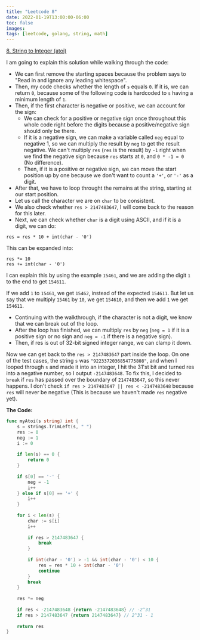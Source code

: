 ```yaml
---
title: "Leetcode 8"
date: 2022-01-19T13:00:00-06:00
toc: false
images:
tags: [leetcode, golang, string, math]
---
```


[8. String to Integer (atoi)](https://leetcode.com/problems/string-to-integer-atoi/)

I am going to explain this solution while walking through the code:

* We can first remove the starting spaces because the problem says to "Read in and ignore any leading whitespace".
* Then, my code checks whether the length of `s` equals `0`. If it is, we can return `0`, because some of the following code is hardcoded to `s` having a minimum length of `1`.
* Then, if the first character is negative or positive, we can account for the sign:
    * We can check for a positive or negative sign once throughout this whole code right before the digits because a positive/negative sign should only be there.
    * If it is a negative sign, we can make a variable called `neg` equal to negative 1, so we can multiply the result by `neg` to get the result negative. We can't multiply `res` (`res` is the result) by `-1` right when we find the negative sign because `res` starts at `0`, and `0 * -1 = 0` (No difference).
    * Then, if it is a positive or negative sign, we can move the start position up by one because we don't want to count a `'+'`, or `'-'` as a digit.
* After that, we have to loop throught the remains at the string, starting at our start position.
* Let us call the character we are on `char` to be consistent.
* We also check whether `res > 2147483647`, I will come back to the reason for this later.
* Next, we can check whether `char` is a digit using ASCII, and if it is a digit, we can do:
```
res = res * 10 + int(char - '0')
```
This can be expanded into:

```
res *= 10
res += int(char - '0')
```

I can explain this by using the example `15461`, and we are adding the digit `1` to the end to get `154611`.

If we add `1` to `15461`, we get `15462`, instead of the expected `154611`. But let us say that we multiply `15461` by `10`, we get `154610`, and then we add `1` we get `154611`.

* Continuing with the walkthrough, if the character is not a digit, we know that we can break out of the loop.
* After the loop has finished, we can multiply `res` by `neg` (`neg = 1` if it is a positive sign or no sign and `neg = -1` if there is a negative sign).
* Then, if res is out of 32-bit signed integer range, we can clamp it down.

Now we can get back to the `res > 2147483647` part inside the loop. On one of the test cases, the string `s` was `"9223372036854775808"`, and when I looped through `s` and made it into an integer, I hit the 31'st bit and turned res into a negative number, so I output `-2147483648`. To fix this, I decided to `break` if `res` has passed over the boundary of `2147483647`, so this never happens. I don't check `if res > 2147483647 || res < -2147483648` because `res` will never be negative (This is because we haven't made `res` negative yet).

**The Code:**

``` go
func myAtoi(s string) int {
    s = strings.TrimLeft(s, " ")
    res := 0
    neg := 1
    i := 0
    
    if len(s) == 0 {
        return 0
    }
    
    if s[0] == '-' {
        neg = -1
        i++
    } else if s[0] == '+' {
        i++
    }
    
    for i < len(s) {
        char := s[i]
        i++
        
        if res > 2147483647 {
            break
        }
        
        if int(char - '0') > -1 && int(char - '0') < 10 {
            res = res * 10 + int(char - '0')
            continue
        }
        break
    }
    
    res *= neg
    
    if res < -2147483648 {return -2147483648} // -2^31
    if res > 2147483647 {return 2147483647} // 2^31 - 1
    
    return res
}
```